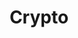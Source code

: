 ---
title: "Crypto"
description: "Technical Stuff Around Microsoft Azure!"
image: "cover.png"
style:
    background: "#2a9d8f"
    color: "#fff"
---